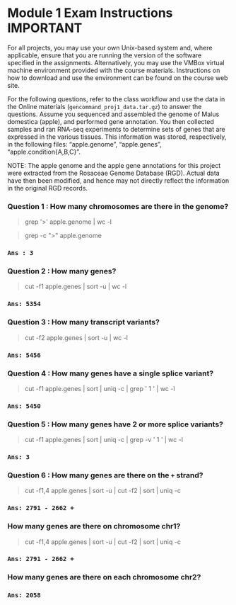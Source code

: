 # Module 1 Exam Instructions **IMPORTANT**

For all projects, you may use your own Unix-based system and, where applicable, ensure that you are running the version of the software specified in the assignments. Alternatively, you may use the VMBox virtual machine environment provided with the course materials. Instructions on how to download and use the environment can be found on the course web site. 

For the following questions, refer to the class workflow and use the data in the Online materials (`gencommand_proj1_data.tar.gz`) to answer the questions. Assume you sequenced and assembled the genome of Malus domestica (apple), and performed gene annotation. You then collected samples and ran RNA-seq experiments to determine sets of genes that are expressed in the various tissues. This information was stored, respectively, in the following files: “apple.genome”, “apple.genes”, “apple.condition{A,B,C}”. 

NOTE: The apple genome and the apple gene annotations for this project were extracted from the Rosaceae Genome Database (RGD). Actual data have then been modified, and hence may not directly reflect the information in the original RGD records.

### Question 1 : How many chromosomes are there in the genome?
> grep '>' apple.genome | wc -l

> grep -c ">" apple.genome 
### `Ans : 3`

### Question 2 : How many genes?
> cut -f1 apple.genes | sort -u | wc -l
### `Ans: 5354`

### Question 3 : How many transcript variants?
> cut -f2 apple.genes | sort -u | wc -l
### `Ans: 5456`

### Question 4 : How many genes have a single splice variant?
> cut -f1 apple.genes | sort | uniq -c | grep ' 1 ' | wc -l
### `Ans: 5450`

### Question 5 : How many genes have 2 or more splice variants?
> cut -f1 apple.genes | sort | uniq -c | grep -v ' 1 ' | wc -l
### `Ans: 3`

### Question 6 : How many genes are there on the `+` strand?
> cut -f1,4 apple.genes | sort -u | cut -f2 | sort | uniq -c
### `Ans: 2791 - 2662 +`

### How many genes are there on chromosome chr1?
> cut -f1,4 apple.genes | sort -u | cut -f2 | sort | uniq -c
### `Ans: 2791 - 2662 +`

### How many genes are there on each chromosome chr2?
### `Ans: 2058`
